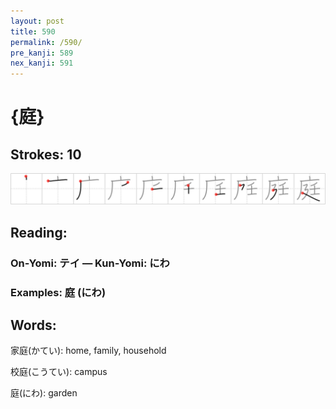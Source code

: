 ```yaml
---
layout: post
title: 590
permalink: /590/
pre_kanji: 589
nex_kanji: 591
---
```


# {庭}

## Strokes: 10

<div class="stroke"><img src="../images/E5BAAD.png" /></div>

## Reading:

### On-Yomi: テイ &mdash; Kun-Yomi: にわ

### Examples: 庭 (にわ)

## Words:

家庭(かてい): home, family, household

校庭(こうてい): campus

庭(にわ): garden
